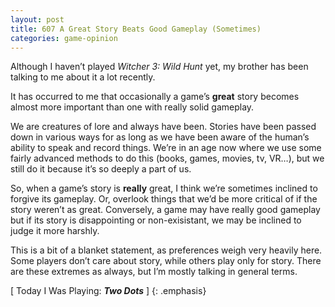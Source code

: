 ```yaml
---
layout: post
title: 607 A Great Story Beats Good Gameplay (Sometimes)
categories: game-opinion
---
```

Although I haven’t played *Witcher 3: Wild Hunt* yet, my brother has been talking to me about it a lot recently.

It has occurred to me that occasionally a game’s **great** story becomes almost more important than one with really solid gameplay.

We are creatures of lore and always have been. Stories have been passed down in various ways for as long as we have been aware of the human’s ability to speak and record things. We’re in an age now where we use some fairly advanced methods to do this (books, games, movies, tv, VR…), but we still do it because it’s so deeply a part of us.

So, when a game’s story is **really** great, I think we’re sometimes inclined to forgive its gameplay.  Or, overlook things that we’d be more critical of if the story weren’t as great.  Conversely, a game may have really good gameplay but if its story is disappointing or non-exisistant, we may be inclined to judge it more harshly.

This is a bit of a blanket statement, as preferences weigh very heavily here.  Some players don’t care about story, while others play only for story.  There are these extremes as always, but I’m mostly talking in general terms.

[ Today I Was Playing: ***Two Dots*** ]
{: .emphasis}